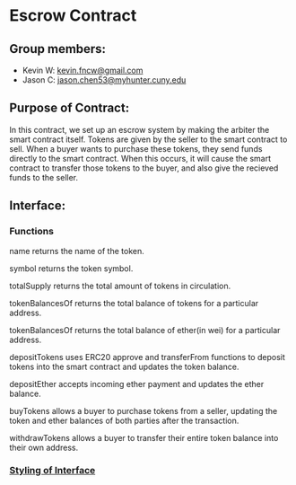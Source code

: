 # Escrow Contract

## Group members:

-   Kevin W: kevin.fncw@gmail.com
-   Jason C: jason.chen53@myhunter.cuny.edu

## Purpose of Contract:

In this contract, we set up an escrow system by making the arbiter the smart contract itself. Tokens are given by the seller to the smart contract to sell. When a buyer wants to purchase these tokens, they send funds directly to the smart contract. When this occurs, it will cause the smart contract to transfer those tokens to the buyer, and also give the recieved funds to the seller.

## Interface:
### Functions

name returns the name of the token.

symbol returns the token symbol.

totalSupply returns the total amount of tokens in circulation.

tokenBalancesOf returns the total balance of tokens for a particular address.

tokenBalancesOf returns the total balance of ether(in wei) for a particular address.

depositTokens uses ERC20 approve and transferFrom functions to deposit tokens into the smart contract and updates the token balance.

depositEther accepts incoming ether payment and updates the ether balance.

buyTokens allows a buyer to purchase tokens from a seller, updating the token and ether balances of both parties after the transaction.

withdrawTokens allows a buyer to transfer their entire token balance into their own address.

### [Styling of Interface](https://solidity.readthedocs.io/en/v0.5.13/style-guide.html)
